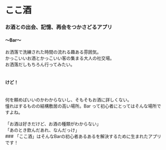 # ここ酒 

### お酒との出会、記憶、再会をつかさどるアプリ<br />

#### 〜Bar〜<br />
お洒落で洗練された時間の流れる趣ある雰囲気。<br />
かっこいいお酒とかっこいい客の集まる大人の社交場。<br />
お洒落だしもちろん行ってみたい。<br />
<br />

#### けど！
<br />
何を頼めばいいのかわからないし、そもそもお酒に詳しくない。<br />
憧れはするものの結構敷居の高い場所。Bar って初心者にとってはそんな場所ですよね。<br />
<br />
「お酒は好きだけど、お酒の種類がわからない」
<br />
「あのとき飲んだあれ、なんだっけ」
<br />
### 「ここ酒」はそんなBarの初心者あるあるを解決するために生まれたアプリです！







